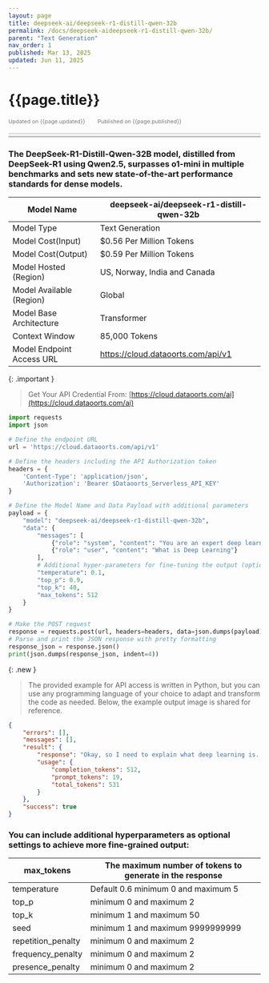 ```yaml
---
layout: page
title: deepseek-ai/deepseek-r1-distill-qwen-32b
permalink: /docs/deepseek-aideepseek-r1-distill-qwen-32b/
parent: "Text Generation"
nav_order: 1
published: Mar 13, 2025
updated: Jun 11, 2025
---
```


# {{page.title}}

<div style="font-size:0.78em;color: #797878; margin-bottom:1.5em;">
     <span>Updated on {{page.updated}}</span>
    <span style="margin-left:2em;">Published on {{page.published}}</span>
</div>

<hr style="border:none;height:3px;background-color:#e0e0e0;margin:0;">
<hr style="border:none;height:3px;background-color:#bebebe;margin-top:0.2em;margin-bottom:1.5em;">


### The DeepSeek-R1-Distill-Qwen-32B model, distilled from DeepSeek-R1 using Qwen2.5, surpasses o1-mini in multiple benchmarks and sets new state-of-the-art performance standards for dense models.

| Model Name                |deepseek-ai/deepseek-r1-distill-qwen-32b |
|---------------------------|-----------------------------------------|
| Model Type                |    Text  Generation                     |
| Model Cost(Input)         | $0.56 Per Million Tokens                |
| Model Cost(Output)        | $0.59 Per Million Tokens                |
| Model Hosted (Region)     | US, Norway, India and Canada            |
| Model Available (Region)  | Global                                  |
| Model Base Architecture   | Transformer                             |
| Context Window            | 85,000 Tokens                           |
| Model Endpoint Access URL | https://cloud.dataoorts.com/api/v1      |


{: .important }
> Get Your API Credential From: [https://cloud.dataoorts.com/ai](https://cloud.dataoorts.com/ai)


```python
import requests
import json

# Define the endpoint URL
url = 'https://cloud.dataoorts.com/api/v1'

# Define the headers including the API Authorization token
headers = {
    'Content-Type': 'application/json',
    'Authorization': 'Bearer $Dataoorts_Serverless_API_KEY'
}

# Define the Model Name and Data Payload with additional parameters
payload = {
    "model": "deepseek-ai/deepseek-r1-distill-qwen-32b",
    "data": {
        "messages": [
            {"role": "system", "content": "You are an expert deep learning engineer"},
            {"role": "user", "content": "What is Deep Learning"}
        ],
        # Additional hyper-parameters for fine-tuning the output (optional):
        "temperature": 0.1,
        "top_p": 0.9,
        "top_k": 40,
        "max_tokens": 512
    }
}

# Make the POST request
response = requests.post(url, headers=headers, data=json.dumps(payload))
# Parse and print the JSON response with pretty formatting
response_json = response.json()
print(json.dumps(response_json, indent=4))
```

{: .new }
> The provided example for API access is written in Python, but you can use any programming language of your choice to adapt and transform the code as needed. Below, the example output image is shared for reference.


```json
{
    "errors": [],
    "messages": [],
    "result": {
        "response": "Okay, so I need to explain what deep learning is. Hmm, I remember it's a part of machine learning, but I'm not entirely sure how it differs. Let me think. Machine learning involves algorithms that learn from data, right? And deep learning is a subset of that. Oh, right, it's inspired by the structure of the human brain, called artificial neural networks.\n\nWait, what's a neural network? I think it's a series of layers that process information. So, in deep learning, these networks have multiple layers, hence the term \"deep.\" Each layer learns different features from the data. For example, in image recognition, the first layer might detect edges, the next one shapes, and so on until it can recognize objects.\n\nBut how does it learn? I think it's through a process called backpropagation. The network makes predictions, compares them to the actual answers, and adjusts its weights to minimize errors. This happens over many iterations, allowing the model to improve.\n\nDeep learning can handle large amounts of data and find complex patterns that might be hard for humans to detect. It's used in various applications like speech recognition, natural language processing, and autonomous vehicles.\n\nWait, what about the differences between deep learning and traditional machine learning? Traditional methods often rely on feature engineering, where humans manually select the important features. Deep learning, on the other hand, can automatically learn these features from the data, which is a big advantage, especially with unstructured data like images or text.\n\nAlso, deep learning models typically require more data and computational resources to train effectively. They use techniques like convolutional neural networks for images and recurrent neural networks for sequences, which are specialized for their tasks.\n\nI should mention some common deep learning frameworks like TensorFlow, PyTorch, and Keras. These tools make it easier to build and train models without getting too deep into the math.\n\nIn summary, deep learning is a powerful approach within machine learning that uses neural networks with many layers to learn representations of data, enabling it to perform complex tasks with high accuracy when given sufficient data and computational resources.\n</think>\n\nDeep learning is a subset of machine learning that utilizes artificial neural networks with multiple layers to learn and make decisions. Inspired by the human brain, these networks process information through layers, each extracting different features. For instance, in image recognition, initial layers detect edges, while subsequent layers identify shapes and objects.\n\nThe learning process involves backpropagation, where the network adjusts its weights to minimize prediction errors over iterations. Unlike traditional machine learning,",
        "usage": {
            "completion_tokens": 512,
            "prompt_tokens": 19,
            "total_tokens": 531
        }
    },
    "success": true
}
```

### You can include additional hyperparameters as optional settings to achieve more fine-grained output:

| max_tokens             | The maximum number of tokens to generate in the response |
|------------------------|----------------------------------------------------------|
| temperature            | Default 0.6 minimum 0 and maximum 5                      |
| top_p                  | minimum 0 and maximum 2                                  |
| top_k                  | minimum 1 and maximum 50                                 |
| seed                   |  minimum 1 and maximum 9999999999                        |
| repetition_penalty     | minimum 0 and maximum 2                                  |
| frequency_penalty      | minimum 0 and maximum 2                                  |
| presence_penalty       |minimum 0 and maximum 2                                   |